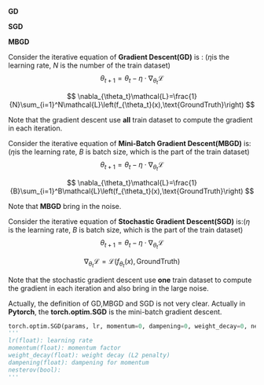 **GD**

**SGD**

**MBGD**



Consider the iterative equation of **Gradient Descent(GD)** is : ($\eta$​​​ is the learning rate, $N$​ is the number of the train dataset)
$$
\theta_{t+1}=\theta_t - \eta \cdot \nabla_{\theta_t} \mathcal{L}
$$

$$
\nabla_{\theta_t}\mathcal{L}=\frac{1}{N}\sum_{i=1}^N\mathcal{L}\left(f_{\theta_t}(x),\text{GroundTruth}\right)
$$

Note that the gradient descent use **all** train dataset to compute the gradient in each iteration.



Consider the iterative equation of **Mini-Batch Gradient Descent(MBGD)** is:($\eta$​ is the learning rate, $B$​​ is batch size, which is the part of the train dataset)
$$
\theta_{t+1}=\theta_t - \eta \cdot \nabla_{\theta_t} \mathcal{L}
$$

$$
\nabla_{\theta_t}\mathcal{L}=\frac{1}{B}\sum_{i=1}^B\mathcal{L}\left(f_{\theta_t}(x),\text{GroundTruth}\right)
$$

Note that **MBGD** bring in the noise. 



Consider the iterative equation of **Stochastic Gradient Descent(SGD)** is:($\eta$ is the learning rate, $B$ is batch size, which is the part of the train dataset)
$$
\theta_{t+1}=\theta_t - \eta \cdot \nabla_{\theta_t} \mathcal{L}
$$

$$
\nabla_{\theta_t}\mathcal{L}=\mathcal{L}\left(f_{\theta_t}(x),\text{GroundTruth}\right)
$$

Note that the stochastic gradient descent use **one** train dataset to compute the gradient in each iteration and also bring in the large noise.



Actually, the definition of GD,MBGD and SGD is not very clear. Actually in **Pytorch**, the **torch.optim.SGD** is the mini-batch gradient descent. 

```python
torch.optim.SGD(params, lr, momentum=0, dampening=0, weight_decay=0, nesterov=False)
'''
lr(float): learning rate
momentum(float): momentum factor
weight_decay(float): weight decay (L2 penalty)
dampening(float): dampening for momentum
nesterov(bool): 
'''
```



